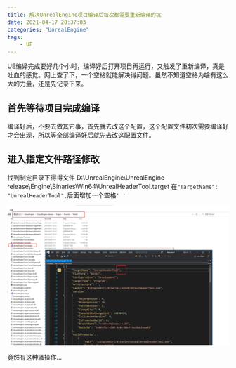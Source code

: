 ```yaml
---
title: 解决UnrealEngine项目编译后每次都需要重新编译的坑
date: 2021-04-17 20:37:03
categories: "UnrealEngine"
tags:
	- UE
---
```

UE编译完成要好几个小时，编译好后打开项目再运行，又触发了重新编译，真是吐血的感觉。网上查了下，一个空格就能解决得问题。虽然不知道空格为啥有这么大的力量，还是先记录下来。
<!-- more -->
## 首先等待项目完成编译
编译好后，不要去做其它事，首先就去改这个配置，这个配置文件初次需要编译好才会出现，所以等全部编译好后就先去改这配置文件。
## 进入指定文件路径修改
找到制定目录下得得文件 D:\UnrealEngine\UnrealEngine-release\Engine\Binaries\Win64\UnrealHeaderTool.target
在``` "TargetName": "UnrealHeaderTool", ```后面增加一个空格```' '```

<img src="../image/ue/dot/project.png">

竟然有这种骚操作...